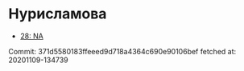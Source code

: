 # Нурисламова
- [28: NA](28.md)

Commit: 371d5580183ffeeed9d718a4364c690e90106bef
 fetched at: 20201109-134739
